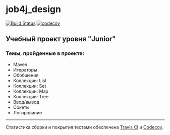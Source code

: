 # job4j_design #
[![Build Status](https://travis-ci.com/velesov7493/job4j_design.svg?branch=master)](https://travis-ci.com/velesov7493/job4j_design)
[![codecov](https://codecov.io/gh/velesov7493/job4j_design/branch/master/graph/badge.svg?token=GR8F0LOO69)](https://codecov.io/gh/velesov7493/job4j_design)
## Учебный проект уровня "Junior" ##
### Темы, пройденные в проекте: ###
+ Maven
+ Итераторы
+ Обобщения  
+ Коллекции: List
+ Коллекции: Set
+ Коллекции: Map
+ Коллекции: Tree
+ Ввод/вывод
+ Сокеты
+ Логирование
----
Статистика сборки и покрытия тестами обеспечена [Travis CI][2] и [Codecov][1].

[1]: https://codecov.io
[2]: https://travis-ci.com